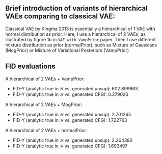 ## Brief introduction of variants of hierarchical VAEs comparing to classical VAE:
Classical VAE by Kingma 2013 is essentially a hierarchical of 1 VAE with normal distribution as prior. Here, I use a hierarchical of 2 VAEs, as illustrated by figure 1b in ``VAE with VampPrior`` paper. Then I use different mixture distribution as prior (normalPrior), such as Mixture of Gaussians (MogPrior) or Mixture of Variational Posteriors (VampPrior)

## FID evaluations
A hierarchical of 2 VAEs + VampPrior:
- FID-Y (analytic true in 𝒴 vs. generated unsup): 602.899663
- FID-Y (analytic true in 𝒴 vs. generated CFG):   0.379020

A hierarchical of 2 VAEs + MogPrior:
- FID-Y (analytic true in 𝒴 vs. generated unsup): 2.701265
- FID-Y (analytic true in 𝒴 vs. generated CFG):   1.722763

A hierarchical of 2 VAEs + normalPrior:
- FID-Y (analytic true in 𝒴 vs. generated unsup): 2.264380
- FID-Y (analytic true in 𝒴 vs. generated CFG):   1.693497


